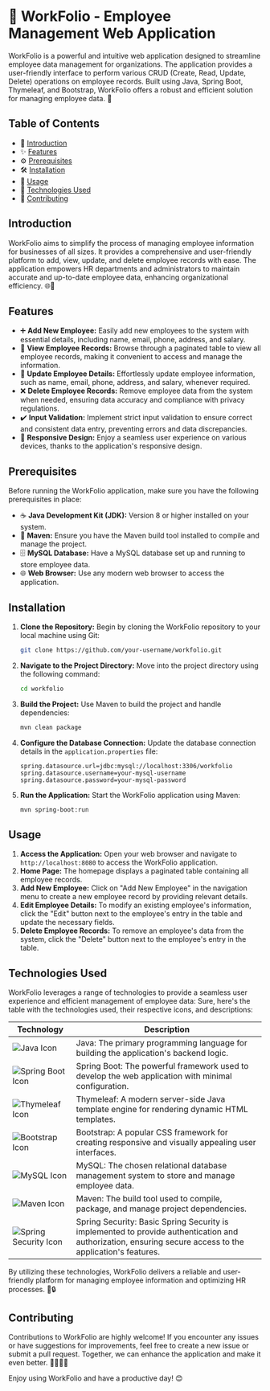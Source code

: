 # 📘 WorkFolio - Employee Management Web Application

WorkFolio is a powerful and intuitive web application designed to streamline employee data management for organizations. The application provides a user-friendly interface to perform various CRUD (Create, Read, Update, Delete) operations on employee records. Built using Java, Spring Boot, Thymeleaf, and Bootstrap, WorkFolio offers a robust and efficient solution for managing employee data. 🚀


## Table of Contents

- 📝 [Introduction](#introduction)
- ✨ [Features](#features)
- ⚙️ [Prerequisites](#prerequisites)
- 🛠️ [Installation](#installation)
- 🎯 [Usage](#usage)
- 🚀 [Technologies Used](#technologies-used)
- 🤝 [Contributing](#contributing)


## Introduction

WorkFolio aims to simplify the process of managing employee information for businesses of all sizes. It provides a comprehensive and user-friendly platform to add, view, update, and delete employee records with ease. The application empowers HR departments and administrators to maintain accurate and up-to-date employee data, enhancing organizational efficiency. 🌐💼

## Features

- ➕ **Add New Employee:** Easily add new employees to the system with essential details, including name, email, phone, address, and salary.
- 👀 **View Employee Records:** Browse through a paginated table to view all employee records, making it convenient to access and manage the information.
- 🔄 **Update Employee Details:** Effortlessly update employee information, such as name, email, phone, address, and salary, whenever required.
- ❌ **Delete Employee Records:** Remove employee data from the system when needed, ensuring data accuracy and compliance with privacy regulations.
- ✔️ **Input Validation:** Implement strict input validation to ensure correct and consistent data entry, preventing errors and data discrepancies.
- 📱 **Responsive Design:** Enjoy a seamless user experience on various devices, thanks to the application's responsive design.

## Prerequisites

Before running the WorkFolio application, make sure you have the following prerequisites in place:

- ☕ **Java Development Kit (JDK):** Version 8 or higher installed on your system.
- 🧰 **Maven:** Ensure you have the Maven build tool installed to compile and manage the project.
- 🗄️ **MySQL Database:** Have a MySQL database set up and running to store employee data.
- 🌐 **Web Browser:** Use any modern web browser to access the application.

## Installation

1. **Clone the Repository:** Begin by cloning the WorkFolio repository to your local machine using Git:

   ```bash
   git clone https://github.com/your-username/workfolio.git
   ```

2. **Navigate to the Project Directory:** Move into the project directory using the following command:

   ```bash
   cd workfolio
   ```

3. **Build the Project:** Use Maven to build the project and handle dependencies:

   ```bash
   mvn clean package
   ```

4. **Configure the Database Connection:** Update the database connection details in the `application.properties` file:

   ```
   spring.datasource.url=jdbc:mysql://localhost:3306/workfolio
   spring.datasource.username=your-mysql-username
   spring.datasource.password=your-mysql-password
   ```

5. **Run the Application:** Start the WorkFolio application using Maven:

   ```bash
   mvn spring-boot:run
   ```

## Usage

1. **Access the Application:** Open your web browser and navigate to `http://localhost:8080` to access the WorkFolio application.
2. **Home Page:** The homepage displays a paginated table containing all employee records.
3. **Add New Employee:** Click on "Add New Employee" in the navigation menu to create a new employee record by providing relevant details.
4. **Edit Employee Details:** To modify an existing employee's information, click the "Edit" button next to the employee's entry in the table and update the necessary fields.
5. **Delete Employee Records:** To remove an employee's data from the system, click the "Delete" button next to the employee's entry in the table.

## Technologies Used

WorkFolio leverages a range of technologies to provide a seamless user experience and efficient management of employee data:
Sure, here's the table with the technologies used, their respective icons, and descriptions:

| Technology         | Description                                                                                         |
|--------------------|-----------------------------------------------------------------------------------------------------|
| ![Java Icon](https://img.icons8.com/color/48/000000/java-coffee-cup-logo--v1.png)       | Java: The primary programming language for building the application's backend logic.              |
| ![Spring Boot Icon](https://img.icons8.com/color/48/000000/spring-logo.png)                | Spring Boot: The powerful framework used to develop the web application with minimal configuration.|
| ![Thymeleaf Icon](https://img.icons8.com/color/48/000000/thymeleaf.png)                    | Thymeleaf: A modern server-side Java template engine for rendering dynamic HTML templates.        |
| ![Bootstrap Icon](https://img.icons8.com/color/48/000000/bootstrap.png)                    | Bootstrap: A popular CSS framework for creating responsive and visually appealing user interfaces.|
| ![MySQL Icon](https://img.icons8.com/color/48/000000/mysql-logo.png)                        | MySQL: The chosen relational database management system to store and manage employee data.        |
| ![Maven Icon](https://img.icons8.com/color/48/000000/maven.png)                            | Maven: The build tool used to compile, package, and manage project dependencies.                  |
| ![Spring Security Icon](https://img.icons8.com/color/48/000000/spring-security.png)        | Spring Security: Basic Spring Security is implemented to provide authentication and authorization, ensuring secure access to the application's features.|

By utilizing these technologies, WorkFolio delivers a reliable and user-friendly platform for managing employee information and optimizing HR processes. 🚀🔒
## Contributing

Contributions to WorkFolio are highly welcome! If you encounter any issues or have suggestions for improvements, feel free to create a new issue or submit a pull request. Together, we can enhance the application and make it even better. 👨‍💻👩‍💻

Enjoy using WorkFolio and have a productive day! 😊
